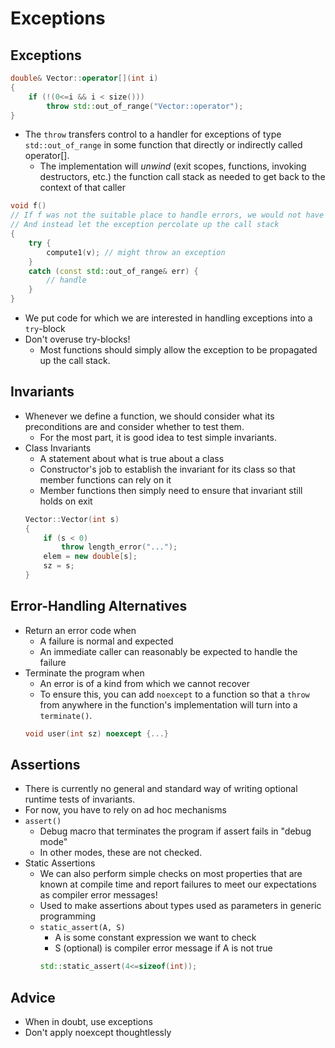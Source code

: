 # Exceptions

## Exceptions 
```cpp
double& Vector::operator[](int i)
{
    if (!(0<=i && i < size()))
        throw std::out_of_range("Vector::operator");
}
```
- The `throw` transfers control to a handler for exceptions of type `std::out_of_range` in some function that directly or indirectly called operator[].
    - The implementation will _unwind_ (exit scopes, functions, invoking destructors, etc.) the function call stack as needed to get back to the context of that caller
```cpp
void f()
// If f was not the suitable place to handle errors, we would not have used a try-block
// And instead let the exception percolate up the call stack
{
    try {
        compute1(v); // might throw an exception
    } 
    catch (const std::out_of_range& err) {
        // handle
    }
}
```
- We put code for which we are interested in handling exceptions into a `try`-block
- Don't overuse try-blocks!
    - Most functions should simply allow the exception to be propagated up the call stack.

## Invariants
- Whenever we define a function, we should consider what its preconditions are and consider whether to test them.
    - For the most part, it is good idea to test simple invariants.
- Class Invariants
    - A statement about what is true about a class
    - Constructor's job to establish the invariant for its class so that member functions can rely on it
    - Member functions then simply need to ensure that invariant still holds on exit
    ```cpp
    Vector::Vector(int s) 
    {
        if (s < 0) 
            throw length_error("...");
        elem = new double[s];
        sz = s;
    }
    ```

## Error-Handling Alternatives
- Return an error code when
    - A failure is normal and expected
    - An immediate caller can reasonably be expected to handle the failure
- Terminate the program when
    - An error is of a kind from which we cannot recover
    - To ensure this, you can add `noexcept` to a function so that a `throw` from anywhere in the function's implementation will turn into a `terminate()`.
    ```cpp
    void user(int sz) noexcept {...}
    ```
## Assertions
- There is currently no general and standard way of writing optional runtime tests of invariants.
- For now, you have to rely on ad hoc mechanisms
- `assert()`
    - Debug macro that terminates the program if assert fails in "debug mode"
    - In other modes, these are not checked.
- Static Assertions
    - We can also perform simple checks on most properties that are known at compile time and report failures to meet our expectations as compiler error messages!
    - Used to make assertions about types used as parameters in generic programming
    - `static_assert(A, S)`
        - A is some constant expression we want to check
        - S (optional) is compiler error message if A is not true
        ```cpp
        std::static_assert(4<=sizeof(int));
        ```
## Advice
- When in doubt, use exceptions
- Don't apply noexcept thoughtlessly